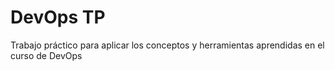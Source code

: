 # DevOps TP
Trabajo práctico para aplicar los conceptos y herramientas aprendidas en el curso de DevOps